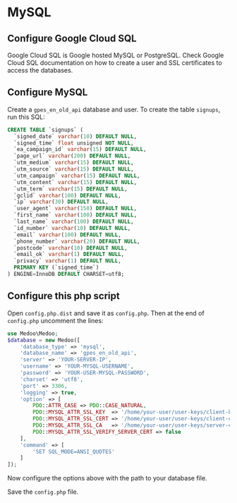 # MySQL

## Configure Google Cloud SQL

Google Cloud SQL is Google hosted MySQL or PostgreSQL. Check Google Cloud SQL documentation on how to create a user and SSL certificates to access the databases.

## Configure MySQL

Create a `gpes_en_old_api` database and user. To create the table `signups`, run this SQL:

```sql
CREATE TABLE `signups` (
  `signed_date` varchar(10) DEFAULT NULL,
  `signed_time` float unsigned NOT NULL,
  `ea_campaign_id` varchar(15) DEFAULT NULL,
  `page_url` varchar(200) DEFAULT NULL,
  `utm_medium` varchar(15) DEFAULT NULL,
  `utm_source` varchar(15) DEFAULT NULL,
  `utm_campaign` varchar(15) DEFAULT NULL,
  `utm_content` varchar(15) DEFAULT NULL,
  `utm_term` varchar(15) DEFAULT NULL,
  `gclid` varchar(100) DEFAULT NULL,
  `ip` varchar(30) DEFAULT NULL,
  `user_agent` varchar(150) DEFAULT NULL,
  `first_name` varchar(100) DEFAULT NULL,
  `last_name` varchar(100) DEFAULT NULL,
  `id_number` varchar(10) DEFAULT NULL,
  `email` varchar(100) DEFAULT NULL,
  `phone_number` varchar(20) DEFAULT NULL,
  `postcode` varchar(10) DEFAULT NULL,
  `email_ok` varchar(1) DEFAULT NULL,
  `privacy` varchar(1) DEFAULT NULL,
  PRIMARY KEY (`signed_time`)
) ENGINE=InnoDB DEFAULT CHARSET=utf8;
```

## Configure this php script

Open `config.php.dist` and save it as `config.php`. Then at the end of `config.php` uncomment the lines:

```php
use Medoo\Medoo;
$database = new Medoo([
	'database_type' => 'mysql',
	'database_name' => 'gpes_en_old_api',
	'server' => 'YOUR-SERVER-IP',
	'username' => 'YOUR-MYSQL-USERNAME',
	'password' => 'YOUR-USER-MYSQL-PASSWORD',
	'charset' => 'utf8',
	'port' => 3306,
	'logging' => true,
	'option' => [
		PDO::ATTR_CASE => PDO::CASE_NATURAL,
        PDO::MYSQL_ATTR_SSL_KEY  => '/home/your-user/user-keys/client-key.pem',
        PDO::MYSQL_ATTR_SSL_CERT => '/home/your-user/user-keys/client-cert.pem',
        PDO::MYSQL_ATTR_SSL_CA   => '/home/your-user/user-keys/server-ca.pem',
        PDO::MYSQL_ATTR_SSL_VERIFY_SERVER_CERT => false
	],
	'command' => [
		'SET SQL_MODE=ANSI_QUOTES'
	]
]);
```

Now configure the options above with the path to your database file.

Save the `config.php` file.
